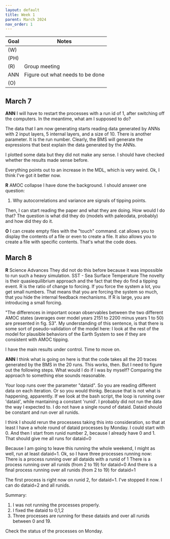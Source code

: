 ```yaml
---
layout: default
title: Week 1
parent: March 2024
nav_order: 1
---
```


| Goal | Notes |                                                                                
| ----------- | ----------- |
|(W)| |
|(PH)| |
|(R)|Group meeting |
|ANN|Figure out what needs to be done |
|(O)| |


## March 7

**ANN** I will have to restart the processes with a run id of 1, after switching off the computers.
In the meantime, what am I supposed to do?

The data that I am now generating starts reading data generated by ANNs with 2 input layers, 5 internal layers, and a size of 10. There is another parameter. It is the run number.
Clearly, the BMS will generate the expressions that best explain the data generated by the ANNs.

I plotted some data but they did not make any sense. I should have checked whether the results made sense before.

Everything points out to an increase in the MDL, which is very weird. Ok, I think I've got it better now.

**R** AMOC collapse
I have done the background. I should answer one question:

1. Why autocorrelations and variance are signals of tipping points.

Then, I can start reading the paper and what they are doing. How would I do that? The question is what did they do (models with paleodata, probably) and how did they do it.

**O** I can create empty files with the "touch" command.
cat allows you to display the contents of a file or even to create a file. It also allows you to create a file with specific contents. That's what the code does.

## March 8

**R** Science Advances
They did not do this before because it was impossible to run such a heavy simulation.
SST - Sea Surface Temperature
The novelty is their quasiequilibrium approach and the fact that they do find a tipping event. R is the ratio of change to forcing. If you force the system a lot, you get small numbers. That means that you are forcing the system so much, that you hide the internal feedback mechanisms. If R is large, you are introducing a small forcing.

"The differences in important ocean observables between the two different AMOC states (averages over model years 2151 to 2200 minus years 1 to 50) are presented in fig. S3". My understanding of this sentence, is that there is some sort of pseudo-validation of the model here: I look at the rest of the model for plausible behaviors of the Earth System to see if they are consistent with AMOC tipping.

I have the main results under control. Time to move on.

**ANN**
I think what is going on here is that the code takes all the 20 traces generated by the BMS in the 20 runs.
This works, then. But I need to figure out the following steps. What would I do if I was by myself?
Comparing the approach to something else sounds reasonable.

Your loop runs over the parameter "dataid". So you are reading different data on each iteration. Or so you would thinkg. Because that is not what is happening, apparently.
If we look at the bash script, the loop is running over 'dataid', while mantaining a constant 'runid'.
I probably did not run the data the way I expected to. I do not have a single round of dataid.
Dataid should be constant and run over all runids.

I think I should rerun the processess taking this into consideration, so that at least I have a whole round of dataid processes by Monday.
I could start with 0. And then I start from runid number 2, because I already have 0 and 1. That should give me all runs for dataid=0

Because I am going to leave this running the whole weekend, I might as well, run at least dataid=1.
Ok, so I have three processes running now:
There is a process running over all dataids with a runid of 1
There is a process running over all runids (from 2 to 19) for dataid=0
And there is a final process running over all runids (from 2 to 19) for dataid=1

The first process is right now on runid 2, for dataid=1. I've stopped it now.
I can do dataid=2 and all runids.

Summary:
1. I was not running the processes properly.
2. I fixed the dataid to 0,1,2
3. Three processes are running for these dataids and over all runids between 0 and 19.

Check the status of the processes on Monday.